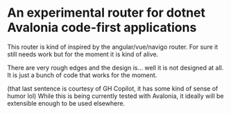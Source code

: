 # An experimental router for dotnet Avalonia code-first applications

This router is kind of inspired by the angular/vue/navigo router. For sure it still needs work but for the moment it is kind of alive.

There are very rough edges and the design is... well it is not designed at all. It is just a bunch of code that works for the moment.

(that last sentence is courtesy of GH Copilot, it has some kind of sense of humor lol)
While this is being currently tested with Avalonia, it ideally will be extensible enough to be used elsewhere.
